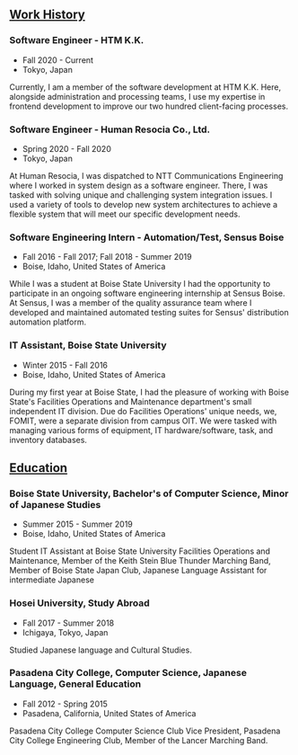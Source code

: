 <style>
h2 {
  text-decoration: underline;
}

section {
  font-size: 1rem;
}

section > h2 {
  font-size: 1.25rem;
}

section > h3 {
  font-size: 1.25rem;
}
</style>

## Work History

### Software Engineer - HTM K.K.

* Fall 2020 - Current
* Tokyo, Japan

Currently, I am a member of the software development at HTM K.K. Here, alongside administration and processing teams, I use my expertise in frontend development to improve our two hundred client-facing processes.

### Software Engineer - Human Resocia Co., Ltd.

* Spring 2020 - Fall 2020
* Tokyo, Japan

At Human Resocia, I was dispatched to NTT Communications Engineering where I worked in system design as a software engineer. There, I was tasked with solving unique and challenging system integration issues. I used a variety of tools to develop new system architectures to achieve a flexible system that will meet our specific development needs.

### Software Engineering Intern - Automation/Test, Sensus Boise

* Fall 2016 - Fall 2017; Fall 2018 - Summer 2019
* Boise, Idaho, United States of America

While I was a student at Boise State University I had the opportunity to participate in an ongoing software engineering internship at Sensus Boise. At Sensus, I was a member of the quality assurance team where I developed and maintained automated testing suites for Sensus' distribution automation platform.

### IT Assistant, Boise State University

* Winter 2015 - Fall 2016
* Boise, Idaho, United States of America

During my first year at Boise State, I had the pleasure of working with Boise State's Facilities Operations and Maintenance department's small independent IT division. Due do Facilities Operations' unique needs, we, FOMIT, were a separate division from campus OIT. We were tasked with managing various forms of equipment, IT hardware/software, task, and inventory databases.

## Education

### Boise State University, Bachelor's of Computer Science, Minor of Japanese Studies

* Summer 2015 - Summer 2019
* Boise, Idaho, United States of America

Student IT Assistant at Boise State University Facilities Operations and Maintenance, Member of the Keith Stein Blue Thunder Marching Band, Member of Boise State Japan Club, Japanese Language Assistant for intermediate Japanese

### Hosei University, Study Abroad

* Fall 2017 - Summer 2018
* Ichigaya, Tokyo, Japan

Studied Japanese language and Cultural Studies.

### Pasadena City College, Computer Science, Japanese Language, General Education

* Fall 2012 - Spring 2015
* Pasadena, California, United States of America

Pasadena City College Computer Science Club Vice President, Pasadena City College Engineering Club, Member of the Lancer Marching Band.
